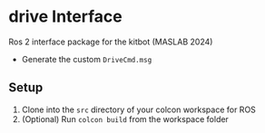 # drive Interface

Ros 2 interface package for the kitbot (MASLAB 2024)

* Generate the custom `DriveCmd.msg`

## Setup
1. Clone into the `src` directory of your colcon workspace for ROS
2. (Optional) Run `colcon build` from the workspace folder